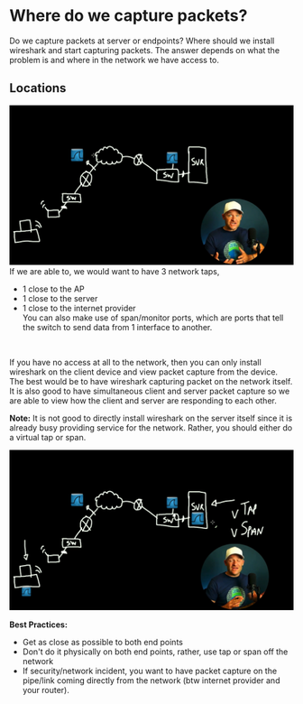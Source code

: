 # Where do we capture packets?
Do we capture packets at server or endpoints? Where should we install wireshark and start capturing packets. The answer depends on what the problem is and where in the network we have access to.

## Locations
![Lesson4_1](Screenshots/Lesson4/Lesson4_1.png)
If we are able to, we would want to have 3 network taps,
- 1 close to the AP
- 1 close to the server
- 1 close to the internet provider<br>
You can also make use of span/monitor ports, which are ports that tell the switch to send data from 1 interface to another.<br>
<br>

If you have no access at all to the network, then you can only install wireshark on the client device and view packet capture from the device. The best would be to have wireshark capturing packet on the network itself. It is also good to have simultaneous client and server packet capture so we are able to view how the client and server are responding to each other.<br>

<b>Note:</b> It is not good to directly install wireshark on the server itself since it is already busy providing service for the network. Rather, you should either do a virtual tap or span.<br>

![Lesson4_2](Screenshots/Lesson4/Lesson4_2.png)<br>

<b>Best Practices:</b>
- Get as close as possible to both end points
- Don't do it physically on both end points, rather, use tap or span off the network
- If security/network incident, you want to have packet capture on the pipe/link coming directly from the network (btw internet provider and your router).
